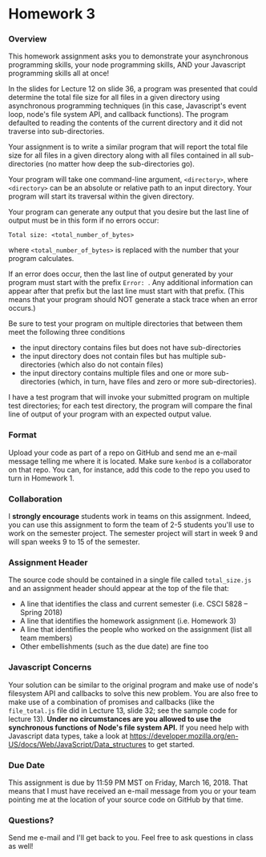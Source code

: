 # Homework 3

### Overview

This homework assignment asks you to demonstrate your asynchronous programming skills, your node programming skills, AND your Javascript programming skills all at once!

In the slides for Lecture 12 on slide 36, a program was presented that could determine the total file size for all files in a given directory using asynchronous programming techniques (in this case, Javascript's event loop, node's file system API, and callback functions). The program defaulted to reading the contents of the current directory and it did not traverse into sub-directories.

Your assignment is to write a similar program that will report the total file size for all files in a given directory along with all files contained in all sub-directories (no matter how deep the sub-directories go).

Your program will take one command-line argument, `<directory>`, where `<directory>` can be an absolute or relative path to an input directory. Your program will start its traversal within the given directory.

Your program can generate any output that you desire but the last line of output must be in this form if no errors occur:

`Total size: <total_number_of_bytes>`

where `<total_number_of_bytes>` is replaced with the number that your program calculates.

If an error does occur, then the last line of output generated by your program must start with the prefix `Error: `. Any additional information can appear after that prefix but the last line must start with that prefix. (This means that your program should NOT generate a stack trace when an error occurs.)

Be sure to test your program on multiple directories that between them meet the following three conditions

* the input directory contains files but does not have sub-directories
* the input directory does not contain files but has multiple sub-directories (which also do not contain files)
* the input directory contains multiple files and one or more sub-directories (which, in turn, have files and zero or more sub-directories).

I have a test program that will invoke your submitted program on multiple test directories; for each test directory, the program will compare the final line of output of your program with an expected output value.

### Format

Upload your code as part of a repo on GitHub and send me an e-mail message telling me where it is located. Make sure `kenbod` is a collaborator on that repo. You can, for instance, add this code to the repo you used to turn in Homework 1.

### Collaboration

I **strongly encourage** students work in teams on this assignment. Indeed, you can use this assignment to form the team of 2-5 students you'll use to work on the semester project. The semester project will start in week 9 and will span weeks 9 to 15 of the semester.

### Assignment Header

The source code should be contained in a single file called `total_size.js` and an assignment header should appear at the top of the file that:

* A line that identifies the class and current semester (i.e. CSCI 5828 – Spring 2018)
* A line that identifies the homework assignment (i.e. Homework 3)
* A line that identifies the people who worked on the assignment (list all team members)
* Other embellishments (such as the due date) are fine too

### Javascript Concerns

Your solution can be similar to the original program and make use of node's filesystem API and callbacks to solve this new problem. You are also free to make use of a combination of promises and callbacks (like the `file_total.js` file did in Lecture 13, slide 32; see the sample code for lecture 13). **Under no circumstances are you allowed to use the synchronous functions of Node's file system API.** If you need help with Javascript data types, take a look at <https://developer.mozilla.org/en-US/docs/Web/JavaScript/Data_structures> to get started.

### Due Date

This assignment is due by 11:59 PM MST on Friday, March 16, 2018. That means that I must have received an e-mail message from you or your team pointing me at the location of your source code on GitHub by that time.

### Questions?

Send me e-mail and I'll get back to you. Feel free to ask questions in class as well!
